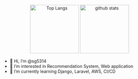 <p align="center"> 
  <img alt="Top Langs" height="160px" src="https://github-readme-stats.vercel.app/api/top-langs/?username=sg5314&layout=compact&show_icons=true&theme=highcontrast" />
  <img alt="github stats" height="160px" src="https://github-readme-stats.vercel.app/api?username=sg5314&theme=highcontrast&show_icons=ture" />
</p>

- 👋 Hi, I’m @sg5314
- 👀 I’m interested in Recommendation System, Web application
- 🌱 I’m currently learning Django, Laravel, AWS, CI/CD
